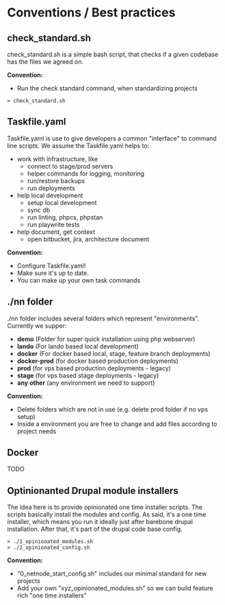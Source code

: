 # Conventions / Best practices
## check_standard.sh

check_standard.sh is a simple bash script, that checks if a given codebase has the files we agreed on.

**Convention:**
- Run the check standard command, when standardizing projects

```
> check_standard.sh
```


## Taskfile.yaml

Taskfile.yaml is use to give developers a common "interface" to command line scripts. We assume the Taskfile.yaml helps to:

- work with infrastructure, like
    - connect to stage/prod servers
    - helper commands for logging, monitoring
    - run/restore backups
    - run deployments
- help local development
    - setup local development
    - sync db
    - run linting, phpcs, phpstan 
    - run playwrite tests
- help document, get context
    - open bitbucket, jira, architecture document


**Convention:**
- Configure Taskfile.yaml!
- Make sure it's up to date.
- You can make up your own task commands

## ./nn folder

./nn folder includes several folders which represent "environments". Currently we supper:

- **demo** (Folder for super quick installation using php webserver)
- **lando** (For lando based local development)
- **docker** (For docker based local, stage, feature branch deployments)
- **docker-prod** (for docker based production deployments)
- **prod** (for vps based production deployments - legacy)
- **stage** (for vps based stage deployments - legacy)
- **any other** (any environment we need to support)


**Convention:**
- Delete folders which are not in use (e.g. delete prod folder if no vps setup)
- Inside a environment you are free to change and add files according to project needs

## Docker

TODO

## Optinionanted Drupal module installers

The idea here is to provide opinionated one time installer scripts. The scripts basically install the modules and config. As said, it's a one time installer, which means you run it ideally just after barebone drupal installation. After that, it's part of the drupal code base config.

```
> ./1_opinionated_modules.sh
> ./2_opinionated_config.sh
```

**Convention:**
- "0_netnode_start_config.sh" includes our minimal standard for new projects
- Add your own "xyz_opinionated_modules.sh" so we can build feature rich "one time installers"

